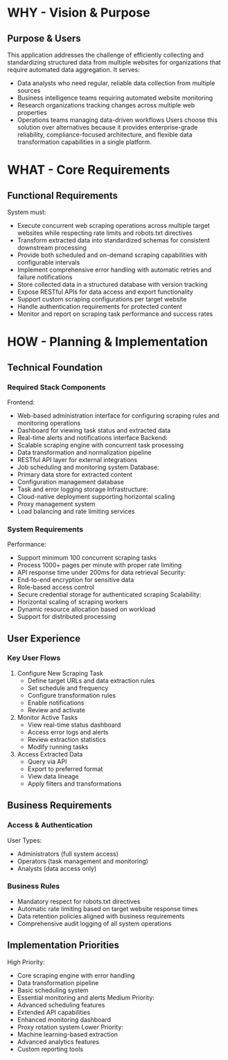 # WHY - Vision & Purpose
## Purpose & Users
This application addresses the challenge of efficiently collecting and standardizing structured data from multiple websites for organizations that require automated data aggregation. It serves:
- Data analysts who need regular, reliable data collection from multiple sources
- Business intelligence teams requiring automated website monitoring
- Research organizations tracking changes across multiple web properties
- Operations teams managing data-driven workflows
Users choose this solution over alternatives because it provides enterprise-grade reliability, compliance-focused architecture, and flexible data transformation capabilities in a single platform.
# WHAT - Core Requirements
## Functional Requirements
System must:
- Execute concurrent web scraping operations across multiple target websites while respecting rate limits and robots.txt directives
- Transform extracted data into standardized schemas for consistent downstream processing
- Provide both scheduled and on-demand scraping capabilities with configurable intervals
- Implement comprehensive error handling with automatic retries and failure notifications
- Store collected data in a structured database with version tracking
- Expose RESTful APIs for data access and export functionality
- Support custom scraping configurations per target website
- Handle authentication requirements for protected content
- Monitor and report on scraping task performance and success rates
# HOW - Planning & Implementation
## Technical Foundation
### Required Stack Components
Frontend:
- Web-based administration interface for configuring scraping rules and monitoring operations
- Dashboard for viewing task status and extracted data
- Real-time alerts and notifications interface
Backend:
- Scalable scraping engine with concurrent task processing
- Data transformation and normalization pipeline
- RESTful API layer for external integrations
- Job scheduling and monitoring system
Database:
- Primary data store for extracted content
- Configuration management database
- Task and error logging storage
Infrastructure:
- Cloud-native deployment supporting horizontal scaling
- Proxy management system
- Load balancing and rate limiting services
### System Requirements
Performance:
- Support minimum 100 concurrent scraping tasks
- Process 1000+ pages per minute with proper rate limiting
- API response time under 200ms for data retrieval
Security:
- End-to-end encryption for sensitive data
- Role-based access control
- Secure credential storage for authenticated scraping
Scalability:
- Horizontal scaling of scraping workers
- Dynamic resource allocation based on workload
- Support for distributed processing
## User Experience
### Key User Flows
1. Configure New Scraping Task
   - Define target URLs and data extraction rules
   - Set schedule and frequency
   - Configure transformation rules
   - Enable notifications
   - Review and activate
2. Monitor Active Tasks
   - View real-time status dashboard
   - Access error logs and alerts
   - Review extraction statistics
   - Modify running tasks
3. Access Extracted Data
   - Query via API
   - Export to preferred format
   - View data lineage
   - Apply filters and transformations
## Business Requirements
### Access & Authentication
User Types:
- Administrators (full system access)
- Operators (task management and monitoring)
- Analysts (data access only)
### Business Rules
- Mandatory respect for robots.txt directives
- Automatic rate limiting based on target website response times
- Data retention policies aligned with business requirements
- Comprehensive audit logging of all system operations
## Implementation Priorities
High Priority:
- Core scraping engine with error handling
- Data transformation pipeline
- Basic scheduling system
- Essential monitoring and alerts
Medium Priority:
- Advanced scheduling features
- Extended API capabilities
- Enhanced monitoring dashboard
- Proxy rotation system
Lower Priority:
- Machine learning-based extraction
- Advanced analytics features
- Custom reporting tools
